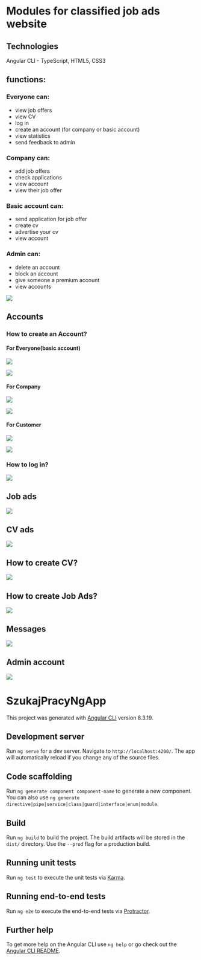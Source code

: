 # Modules for classified job ads website 

## Technologies

Angular CLI - TypeScript, HTML5, CSS3

## functions:

### Everyone can:
 
- view job offers
- view CV
- log in 
- create an account (for company or basic account)  
- view statistics 
- send feedback to admin 

### Company can:

- add job offers
- check applications 
- view account 
- view their job offer 

### Basic account can:

- send application for job offer
- create cv
- advertise your cv 
- view account 

### Admin can: 

- delete an account
- block an account 
- give someone a premium account 
- view accounts 

![](/ogłoszenia.png)

## Accounts

### How to create an Account? 

#### For Everyone(basic account)
 
![](/rejestracja.jpg)

![](/po_rejestracji.jpg)

#### For Company 

![](/po_rejestracji_customer_po.jpg)

![](/konto_firma.jpg)

#### For Customer 

![](/po_rejestracji_customer.jpg)

![](/tworzeniekontaklienta.png)

### How to log in?

![](/logowanie.jpg)

## Job ads 

![](/ogłoszenia.png)

## CV ads  

![](/cv_tablica.jpg)

## How to create CV? 

![](/TworzenieCV.png)

## How to create Job Ads? 

![](/tworzenieOgłoszenia.png)

## Messages

![](/wiadomosc.jpg) 

## Admin account 

![](/admin.jpg)



# SzukajPracyNgApp

This project was generated with [Angular CLI](https://github.com/angular/angular-cli) version 8.3.19.

## Development server

Run `ng serve` for a dev server. Navigate to `http://localhost:4200/`. The app will automatically reload if you change any of the source files.

## Code scaffolding

Run `ng generate component component-name` to generate a new component. You can also use `ng generate directive|pipe|service|class|guard|interface|enum|module`.

## Build

Run `ng build` to build the project. The build artifacts will be stored in the `dist/` directory. Use the `--prod` flag for a production build.

## Running unit tests

Run `ng test` to execute the unit tests via [Karma](https://karma-runner.github.io).

## Running end-to-end tests

Run `ng e2e` to execute the end-to-end tests via [Protractor](http://www.protractortest.org/).

## Further help

To get more help on the Angular CLI use `ng help` or go check out the [Angular CLI README](https://github.com/angular/angular-cli/blob/master/README.md).
